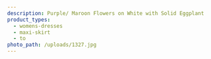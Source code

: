 ```yaml
---
description: Purple/ Maroon Flowers on White with Solid Eggplant
product_types:
  - womens-dresses
  - maxi-skirt
  - to
photo_path: /uploads/1327.jpg
---
```

